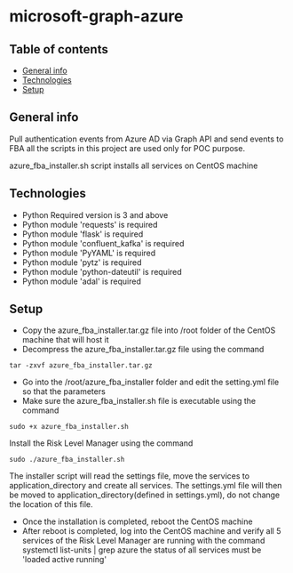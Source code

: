 # microsoft-graph-azure
## Table of contents
* [General info](#general-info)
* [Technologies](#technologies)
* [Setup](#setup)

## General info
Pull authentication events from Azure AD via Graph API and send events to FBA
all the scripts in this project are used only for POC purpose.

azure_fba_installer.sh script installs all services on CentOS machine

## Technologies
* Python Required version is 3 and above
* Python module 'requests' is required
* Python module 'flask' is required
* Python module 'confluent_kafka' is required
* Python module 'PyYAML' is required
* Python module 'pytz' is required
* Python module 'python-dateutil' is required
* Python module 'adal' is required



## Setup
* Copy the azure_fba_installer.tar.gz file into /root folder of the CentOS machine that will host it 
* Decompress the azure_fba_installer.tar.gz file using the command 
```
tar -zxvf azure_fba_installer.tar.gz
```
* Go into the /root/azure_fba_installer folder and edit the setting.yml file so that the parameters
* Make sure the azure_fba_installer.sh file is executable using the command 
```
sudo +x azure_fba_installer.sh
```
Install the Risk Level Manager using the command 
```
sudo ./azure_fba_installer.sh 
```
The installer script will read the settings file, move the services to application_directory and create
all services. The settings.yml file will then be moved to application_directory(defined in settings.yml), do not change the location of this file. 
* Once the installation is completed, reboot the CentOS machine
* After reboot is completed, log into the CentOS machine and verify all 5 services of the Risk Level Manager are
running with the command systemctl list-units | grep azure
the status of all services must be 'loaded active running'
 